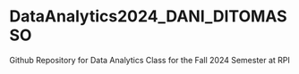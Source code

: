 # DataAnalytics2024_DANI_DITOMASSO
Github Repository for Data Analytics Class for the Fall 2024 Semester at RPI

